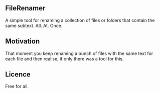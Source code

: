 ## FileRenamer

A simple tool for renaming a collection of files or folders that contain the same subtext. All. At. Once.

## Motivation

That moment you keep renaming a bunch of files with the same text for each file and then realise, if only there was a tool for this.

## Licence

Free for all.